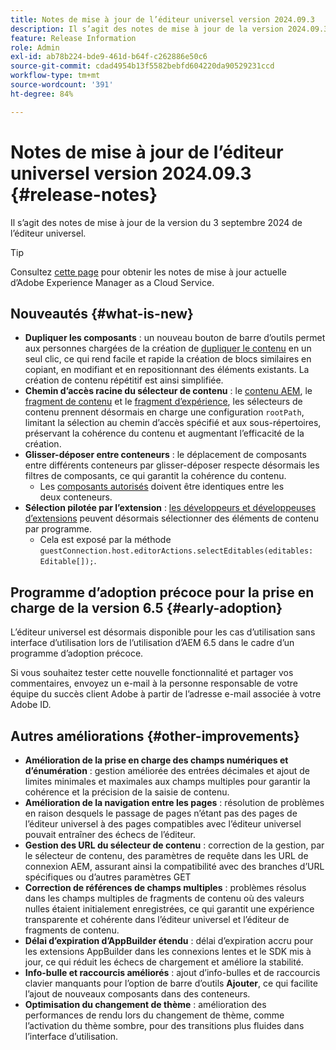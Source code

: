 ```yaml
---
title: Notes de mise à jour de l’éditeur universel version 2024.09.3
description: Il s’agit des notes de mise à jour de la version 2024.09.3 de l’éditeur universel.
feature: Release Information
role: Admin
exl-id: ab78b224-bde9-461d-b64f-c262886e50c6
source-git-commit: cdad4954b13f5582bebfd604220da90529231ccd
workflow-type: tm+mt
source-wordcount: '391'
ht-degree: 84%

---
```


# Notes de mise à jour de l’éditeur universel version 2024.09.3 {#release-notes}

Il s’agit des notes de mise à jour de la version du 3 septembre 2024 de l’éditeur universel.

>[!TIP]
>
>Consultez [cette page](/help/release-notes/release-notes-cloud/release-notes-current.md) pour obtenir les notes de mise à jour actuelle d’Adobe Experience Manager as a Cloud Service.

## Nouveautés {#what-is-new}

* **Dupliquer les composants** : un nouveau bouton de barre d’outils permet aux personnes chargées de la création de [dupliquer le contenu](/help/sites-cloud/authoring/universal-editor/authoring.md#duplicating-components) en un seul clic, ce qui rend facile et rapide la création de blocs similaires en copiant, en modifiant et en repositionnant des éléments existants. La création de contenu répétitif est ainsi simplifiée.
* **Chemin d’accès racine du sélecteur de contenu** : le [contenu AEM](/help/implementing/universal-editor/field-types.md#aem-content), le [fragment de contenu](/help/implementing/universal-editor/field-types.md#content-fragment) et le [fragment d’expérience](/help/implementing/universal-editor/field-types.md#experience-fragment), les sélecteurs de contenu prennent désormais en charge une configuration `rootPath`, limitant la sélection au chemin d’accès spécifié et aux sous-répertoires, préservant la cohérence du contenu et augmentant l’efficacité de la création.
* **Glisser-déposer entre conteneurs** : le déplacement de composants entre différents conteneurs par glisser-déposer respecte désormais les filtres de composants, ce qui garantit la cohérence du contenu.
   * Les [composants autorisés](/help/implementing/universal-editor/filtering.md) doivent être identiques entre les deux conteneurs.
* **Sélection pilotée par l’extension** : [les développeurs et développeuses d’extensions](/help/implementing/universal-editor/extending.md) peuvent désormais sélectionner des éléments de contenu par programme.
   * Cela est exposé par la méthode `guestConnection.host.editorActions.selectEditables(editables: Editable[]);`.

## Programme d’adoption précoce pour la prise en charge de la version 6.5 {#early-adoption}

L’éditeur universel est désormais disponible pour les cas d’utilisation sans interface d’utilisation lors de l’utilisation d’AEM 6.5 dans le cadre d’un programme d’adoption précoce.

Si vous souhaitez tester cette nouvelle fonctionnalité et partager vos commentaires, envoyez un e-mail à la personne responsable de votre équipe du succès client Adobe à partir de l’adresse e-mail associée à votre Adobe ID.

## Autres améliorations {#other-improvements}

* **Amélioration de la prise en charge des champs numériques et d’énumération** : gestion améliorée des entrées décimales et ajout de limites minimales et maximales aux champs multiples pour garantir la cohérence et la précision de la saisie de contenu.
* **Amélioration de la navigation entre les pages** : résolution de problèmes en raison desquels le passage de pages n’étant pas des pages de l’éditeur universel à des pages compatibles avec l’éditeur universel pouvait entraîner des échecs de l’éditeur.
* **Gestion des URL du sélecteur de contenu** : correction de la gestion, par le sélecteur de contenu, des paramètres de requête dans les URL de connexion AEM, assurant ainsi la compatibilité avec des branches d’URL spécifiques ou d’autres paramètres GET
* **Correction de références de champs multiples** : problèmes résolus dans les champs multiples de fragments de contenu où des valeurs nulles étaient initialement enregistrées, ce qui garantit une expérience transparente et cohérente dans l’éditeur universel et l’éditeur de fragments de contenu.
* **Délai d’expiration d’AppBuilder étendu** : délai d’expiration accru pour les extensions AppBuilder dans les connexions lentes et le SDK mis à jour, ce qui réduit les échecs de chargement et améliore la stabilité.
* **Info-bulle et raccourcis améliorés** : ajout d’info-bulles et de raccourcis clavier manquants pour l’option de barre d’outils **Ajouter**, ce qui facilite l’ajout de nouveaux composants dans des conteneurs.
* **Optimisation du changement de thème** : amélioration des performances de rendu lors du changement de thème, comme l’activation du thème sombre, pour des transitions plus fluides dans l’interface d’utilisation.
